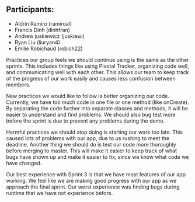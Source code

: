 ## Participants:

- Aldrin Ramiro (ramiroal)
- Francis Dinh (dinhfran)
- Andrew juskiewicz (juskiewi)
- Ryan Liu (liuryan4)
- Emilie Robichaud (robich22)

Practices our group feels we should continue using is the same as the other sprints. This includes things like using Pivotal Tracker, organizing code well, and communicating well with each other. This allows our team to keep track of the progress of our work easily and causes less confusion between members. 

New practices we would like to follow is better organizing our code. Currently, we have too much code in one file or one method (like onCreate). By separating the code further into separate classes and methods, it will be easier to understand and find problems. We should also bug test more before the sprint is due to prevent any problems during the demo.

Harmful practices we should stop doing is starting our work too late. This caused lots of problems with our app, due to us rushing to meet the deadline. Another thing we should do is test our code more thoroughly before merging to master. This will make it easier to keep track of what bugs have shown up and make it easier to fix, since we know what code we have changed. 

Our best experience with Sprint 3 is that we have most features of our app working. We feel like we are making good progress with our app as we approach the final sprint. Our worst experience was finding bugs during runtime that we have not experience before.






